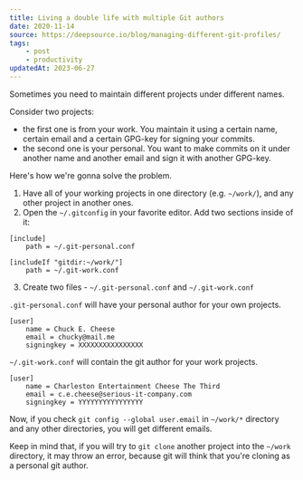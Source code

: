 ```yaml
---
title: Living a double life with multiple Git authors
date: 2020-11-14
source: https://deepsource.io/blog/managing-different-git-profiles/
tags:
    - post
    - productivity
updatedAt: 2023-06-27
---
```


Sometimes you need to maintain different projects under different names.
<!-- excerpt -->

Consider two projects:
- the first one is from your work. You maintain it using a certain name, certain email and a certain GPG-key for signing your commits.
- the second one is your personal. You want to make commits on it under another name and another email and sign it with another GPG-key.

Here's how we're gonna solve the problem.

1. Have all of your working projects in one directory (e.g. `~/work/`), and any other project in another ones.
2. Open the `~/.gitconfig` in your favorite editor. Add two sections inside of it:
```
[include]
	path = ~/.git-personal.conf

[includeIf "gitdir:~/work/"]
	path = ~/.git-work.conf
```
3. Create two files - `~/.git-personal.conf` and `~/.git-work.conf`

`.git-personal.conf` will have your personal author for your own projects.
```
[user]
	name = Chuck E. Cheese
	email = chucky@mail.me
	signingkey = XXXXXXXXXXXXXXXX
```

`~/.git-work.conf` will contain the git author for your work projects.

```
[user]
	name = Charleston Entertainment Cheese The Third
	email = c.e.cheese@serious-it-company.com
	signingkey = YYYYYYYYYYYYYYYY
```

Now, if you check `git config --global user.email` in `~/work/*` directory and any other directories, you will get different emails.

Keep in mind that, if you will try to `git clone` another project into the `~/work` directory, it may throw an error, because git will think that you're cloning as a personal git author.


